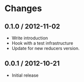 # Changes

## 0.1.0 / 2012-11-02

  - Write introduction
  - Hook with a test infrastructure
  - Update for new reducers version.

## 0.0.1 / 2012-10-21

  - Initial release
